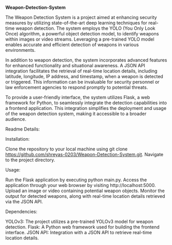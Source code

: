 **Weapon-Detection-System**


The Weapon Detection System is a project aimed at enhancing security measures by utilizing state-of-the-art deep learning techniques for real-time weapon detection. The system employs the YOLO (You Only Look Once) algorithm, a powerful object detection model, to identify weapons within images or video streams. Leveraging a pre-trained YOLO model enables accurate and efficient detection of weapons in various environments.

In addition to weapon detection, the system incorporates advanced features for enhanced functionality and situational awareness. A JSON API integration facilitates the retrieval of real-time location details, including latitude, longitude, IP address, and timestamp, when a weapon is detected or triggered. This information can be invaluable for security personnel or law enforcement agencies to respond promptly to potential threats.

To provide a user-friendly interface, the system utilizes Flask, a web framework for Python, to seamlessly integrate the detection capabilities into a frontend application. This integration simplifies the deployment and usage of the weapon detection system, making it accessible to a broader audience.

Readme Details:

Installation:

Clone the repository to your local machine using git clone https://github.com/shreyas-0203/Weapon-Detection-System.git.
Navigate to the project directory.

Usage:

Run the Flask application by executing python main.py.
Access the application through your web browser by visiting http://localhost:5000.
Upload an image or video containing potential weapon objects.
Monitor the output for detected weapons, along with real-time location details retrieved via the JSON API.

Dependencies:

YOLOv3: The project utilizes a pre-trained YOLOv3 model for weapon detection.
Flask: A Python web framework used for building the frontend interface.
JSON API: Integration with a JSON API to retrieve real-time location details.
